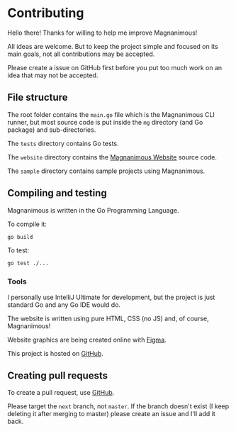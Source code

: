 # Contributing

Hello there! Thanks for willing to help me improve Magnanimous!

All ideas are welcome. But to keep the project simple and focused on its main goals, not all contributions may be
accepted.

Please create a issue on GitHub first before you put too much work on an idea that may not be accepted.

## File structure

The root folder contains the `main.go` file which is the Magnanimous CLI runner, but most source code is put inside
the `mg` directory (and Go package) and sub-directories.

The `tests` directory contains Go tests.

The `website` directory contains the [Magnanimous Website](https://renatoathaydes.github.io/magnanimous) source code.

The `sample` directory contains sample projects using Magnanimous.

## Compiling and testing

Magnanimous is written in the Go Programming Language.

To compile it:

```bash
go build
```

To test:

```bash
go test ./...
```

### Tools

I personally use IntelliJ Ultimate for development, but the project is just standard Go and any Go IDE would do.

The website is written using pure HTML, CSS (no JS) and, of course, Magnanimous!

Website graphics are being created online with [Figma](https://www.figma.com/file/WWNwFQocI5vDQd2pdwJzCHJ3/magnanimous-transformation?node-id=0%3A1).

This project is hosted on [GitHub](https://github.com/).

## Creating pull requests

To create a pull request, use [GitHub](https://help.github.com/en/articles/about-pull-requests).

Please target the `next` branch, not `master`. If the branch doesn't exist (I keep deleting it after merging to master)
please create an issue and I'll add it back.